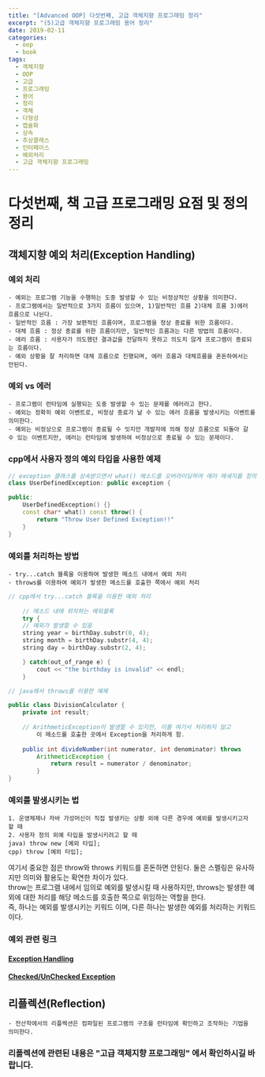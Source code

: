 ```yaml
---
title: "[Advanced OOP] 다섯번째, 고급 객체지향 프로그래밍 정리"
excerpt: "(5)고급 객체지향 프로그래밍 용어 정리"
date: 2019-02-11
categories:
  - oop
  - book
tags:
  - 객체지향
  - OOP
  - 고급
  - 프로그래밍
  - 용어
  - 정리
  - 객체
  - 다형성
  - 캡슐화
  - 상속
  - 추상클래스
  - 인터페이스
  - 예외처리
  - 고급 객체지향 프로그래밍
---
```

# 다섯번째, 책 고급 프로그래밍 요점 및 정의 정리

## 객체지향 예외 처리(Exception Handling)

### 예외 처리
    - 예외는 프로그램 기능을 수행하는 도중 발생할 수 있는 비정상적인 상황을 의미한다.
    - 프로그램에서는 일반적으로 3가지 흐름이 있으며, 1)일반적인 흐름 2)대체 흐름 3)에러 흐름으로 나뉜다.
    - 일반적인 흐름 : 가장 보편적인 흐름이며, 프로그램을 정상 종료를 위한 흐름이다.
    - 대체 흐름 : 정상 종료를 위한 흐름이지만, 일반적인 흐름과는 다른 방법의 흐름이다.
    - 에러 흐름 : 사용자가 의도했던 결과값을 전달하지 못하고 의도치 않게 프로그램이 종료되는 흐름이다.
    - 예외 상황을 잘 처리하면 대체 흐름으로 진행되며, 에러 흐름과 대체흐름을 혼돈하여서는 안된다.
    
### 예외 vs 에러
    - 프로그램이 런타임에 실행되는 도중 발생할 수 있는 문제를 에러라고 한다.
    - 예외는 정확히 예외 이벤트로, 비정상 종료가 날 수 있는 에러 흐름을 발생시키는 이벤트를 의미한다.
    - 예외는 비정상으로 프로그램이 종료될 수 잇지만 개발자에 의해 정상 흐름으로 되돌아 갈 수 있는 이벤트지만, 에러는 런타임에 발생하여 비정상으로 종료될 수 있는 문제이다.
    
    
### cpp에서 사용자 정의 예외 타입을 사용한 예제
```cpp
// exception 클래스를 상속받으면서 what() 메소드를 오버라이딩하여 에러 메세지를 정의한 예제이다.
class UserDefinedException: public exception {

public:
    UserDefinedException() {}
    const char* what() const throw() {
        return "Throw User Defined Exception!!"
    }
}
```

### 예외를 처리하는 방법
    - try...catch 블록을 이용하여 발생한 메소드 내에서 예외 처리
    - throws를 이용하여 예외가 발생한 메소드를 호출한 쪽에서 예외 처리

```cpp 
// cpp에서 try...catch 블록을 이용한 예외 처리 
    
    // 메소드 내에 위치하는 예외블록
    try {
    // 예외가 발생할 수 있음
    string year = birthDay.substr(0, 4);
    string month = birthDay.substr(4, 4);
    string day = birthDay.substr(2, 4);

    } catch(out_of_range e) {
        cout << "the birthday is invalid" << endl;
    }
```

```java
// java에서 throws를 이용한 예제

public class DivisionCalculator {
    private int result;
    
    // ArithmeticException이 발생할 수 있지만, 이를 여기서 처리하지 않고
        이 메소드를 호출한 곳에서 Exception을 처리하게 함.
        
    public int divideNumber(int numerator, int denominator) throws
        ArithmeticException {
            return result = numerator / denominator;
        }
}
```

### 예외를 발생시키는 법
    1. 운영체제나 자바 가성머신이 직접 발생키는 상황 외에 다른 경우에 예외를 발생시키고자 할 때
    2. 사용자 정의 외예 타입을 발생시키려고 할 때
    java) throw new [예외 타입];
    cpp) throw [예외 타입];

여기서 중요한 점은 throw와 throws 키워드를 혼돈하면 안된다. 둘은 스펠링은 유사하지만 의미와 활용도는 확연한 차이가 있다.<br/>
throw는 프로그램 내에서 임의로 예외를 발생시킬 때 사용하지만, throws는 발생한 예외에 대한 처리를 해당 메소드를 호출한 쪽으로 위임하는 역할을 한다.<br/>
즉, 하나는 예외를 발생시키는 키워드 이며, 다른 하나는 발생한 예외를 처리하는 키워드이다.<br/>


### 예외 관련 링크
#### [Exception Handling](https://neil.fraser.name/writing/exception/)
#### [Checked/UnChecked Exception](https://close852.tistory.com/47)

## 리플렉션(Reflection)
    - 전산학에서의 리플렉션은 컴파일된 프로그램의 구조를 런타임에 확인하고 조작하는 기법을 의미한다.
    
### 리플렉션에 관련된 내용은 "고급 객체지향 프로그래밍" 에서 확인하시길 바랍니다.